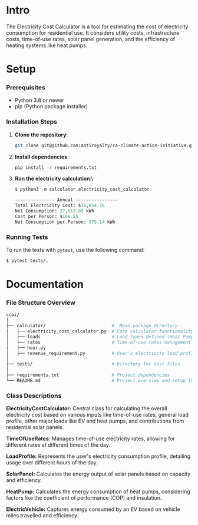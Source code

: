 # Intro
The Electricity Cost Calculator is a tool for estimating the cost of electricity consumption for residential use. It considers utility costs, infrastructure costs, time-of-use rates, solar panel generation, and the efficiency of heating systems like heat pumps.



# Setup

### Prerequisites

- Python 3.8 or newer
- pip (Python package installer)

### Installation Steps

1. **Clone the repository**:
    ```bash
    git clone git@github.com:antiroyalty/ca-climate-action-initiative.git
    ```

2. **Install dependencies**:
    ```bash
    pip install -r requirements.txt
    ```

3. **Run the electricity calculation**:\
    ```python
    $ python3 -m calculator.electricity_cost_calculator

    --------------- Annual ----------------
    Total Electricity Cost: $16,854.76
    Net Consumption: 37,513.89 kWh
    Cost per Person: $168.55
    Net Consumption per Person: 375.14 kWh
    ```


### Running Tests
To run the tests with `pytest`, use the following command:

```bash
$ pytest tests/.
```

# Documentation
### File Structure Overview
```bash
ccai/
│
├── calculator/                         #  Main package directory
│   ├── electricity_cost_calculator.py  # Core calculator functionality
│   ├── loads                           # Load types defined (Heat Pump, EV, Solar, General Load)
│   ├── rates                           # Time-of-use rates management for each utility (PG&E, SCE, SDGE)
│   ├── hour.py
│   ├── revenue_requirement.py          # User's electricity load profile
│
├── tests/                              # Directory for test files
│
├── requirements.txt                    # Project dependencies
└── README.md                           # Project overview and setup instructions
```

### Class Descriptions
**ElectricityCostCalculator:** Central class for calculating the overall electricity cost based on various inputs like time-of-use rates, general load profile, other major loads like EV and heat pumps, and contributions from residential solar panels.

**TimeOfUseRates:** Manages time-of-use electricity rates, allowing for different rates at different times of the day.

**LoadProfile:** Represents the user's electricity consumption profile, detailing usage over different hours of the day.

**SolarPanel:** Calculates the energy output of solar panels based on capacity and efficiency.

**HeatPump:** Calculates the energy consumption of heat pumps, considering factors like the coefficient of performance (COP) and insulation.

**ElectricVehicle:** Captures energy consumed by an EV based on vehicle miles travelled and efficiency.